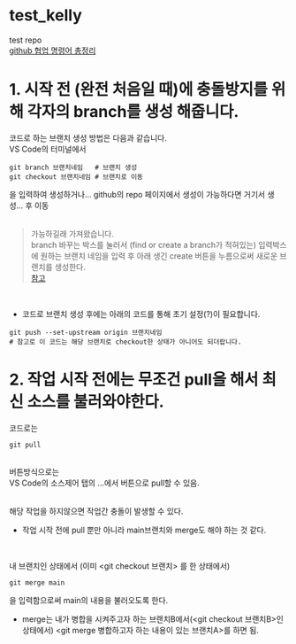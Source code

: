 # test_kelly
test repo <br>
[github 협업 명령어 총정리](https://velog.io/@tami/git-hub-%EB%A1%9C-pull-request-%ED%95%98%EB%8A%94-%EB%B2%95) <br>

# 1. 시작 전 (완전 처음일 때)에 충돌방지를 위해 각자의 branch를 생성 해줍니다. <br>

코드로 하는 브랜치 생성 방법은 다음과 같습니다. <br>
VS Code의 터미널에서
```
git branch 브랜치네임   # 브랜치 생성
git checkout 브랜치네임 # 브랜치로 이동
```
을 입력하여 생성하거나... github의 repo 페이지에서 생성이 가능하다면 거기서 생성... 후 이동 <br>
<br>

> 가능하길래 가져왔습니다.<br>
branch 바꾸는 박스를 눌러서 (find or create a branch가 적혀있는) 입력박스에 원하는 브랜치 네임을 입력 후 아래 생긴 create 버튼을 누름으로써 새로운 브랜치를 생성한다. <br>
[참고](https://redcow77.tistory.com/438) <br>
<br>

+ 코드로 브랜치 생성 후에는 아래의 코드를 통해 초기 설정(?)이 필요합니다.
```
git push --set-upstream origin 브랜치네임
# 참고로 이 코드는 해당 브랜치로 checkout한 상태가 아니어도 되더랍니다.
```

# 2. 작업 시작 전에는 무조건 pull을 해서 최신 소스를 불러와야한다.
코드로는
```
git pull
```
<br>
버튼방식으로는<br>
VS Code의 소스제어 탭의 ...에서 버튼으로 pull할 수 있음. <br>
<br>

해당 작업을 하지않으면 작업간 충돌이 발생할 수 있다.

* 작업 시작 전에 pull 뿐만 아니라 main브랜치와 merge도 해야 하는 것 같다. <br>
<br>

내 브랜치인 상태에서 (이미 <git checkout 브랜치> 를 한 상태에서)
```
git merge main
```
을 입력함으로써 main의 내용을 불러오도록 한다.

* merge는 내가 병합을 시켜주고자 하는 브랜치B에서(<git checkout 브랜치B>인 상태에서) <git merge 병합하고자 하는 내용이 있는 브랜치A>를 하면 됨.
